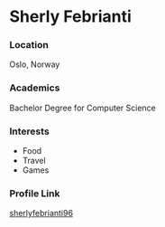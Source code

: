 # Sherly Febrianti

### Location

Oslo, Norway

### Academics

Bachelor Degree for Computer Science

### Interests

- Food
- Travel
- Games

### Profile Link

[sherlyfebrianti96](https://github.com/sherlyfebrianti96)

